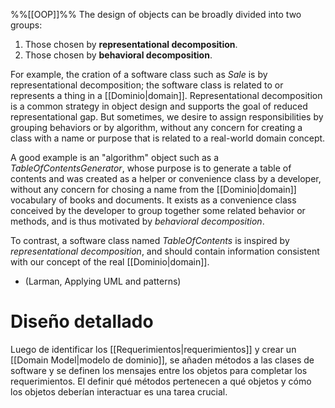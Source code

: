 %%[[OOP]]%%
The design of objects can be broadly divided into two groups:
1. Those chosen by **representational decomposition**.
2. Those chosen by **behavioral decomposition**.

For example, the cration of a software class such as *Sale* is by representational decomposition; the software class is related to or represents a thing in a [[Dominio|domain]]. Representational decomposition is a common strategy in object design and supports the goal of reduced representational gap. But sometimes, we desire to assign responsibilities by grouping behaviors or by algorithm, without any concern for creating a class with a name or purpose that is related to a real-world domain concept.

A good example is an "algorithm" object such as a *TableOfContentsGenerator*, whose purpose is to generate a table of contents and was created as a helper or convenience class by a developer, without any concern for chosing a name from the [[Dominio|domain]] vocabulary of books and documents. It exists as a convenience class conceived by the developer to group together some related behavior or methods, and is thus motivated by *behavioral decomposition*.

To contrast, a software class named *TableOfContents* is inspired by *representational decomposition*, and should contain information consistent with our concept of the real [[Dominio|domain]].

- (Larman, Applying UML and patterns)

# Diseño detallado
Luego de identificar los [[Requerimientos|requerimientos]] y crear un [[Domain Model|modelo de dominio]], se añaden métodos a las clases de software y se definen los mensajes entre los objetos para completar los requerimientos. El definir qué métodos pertenecen a qué objetos y cómo los objetos deberían interactuar es una tarea crucial.
